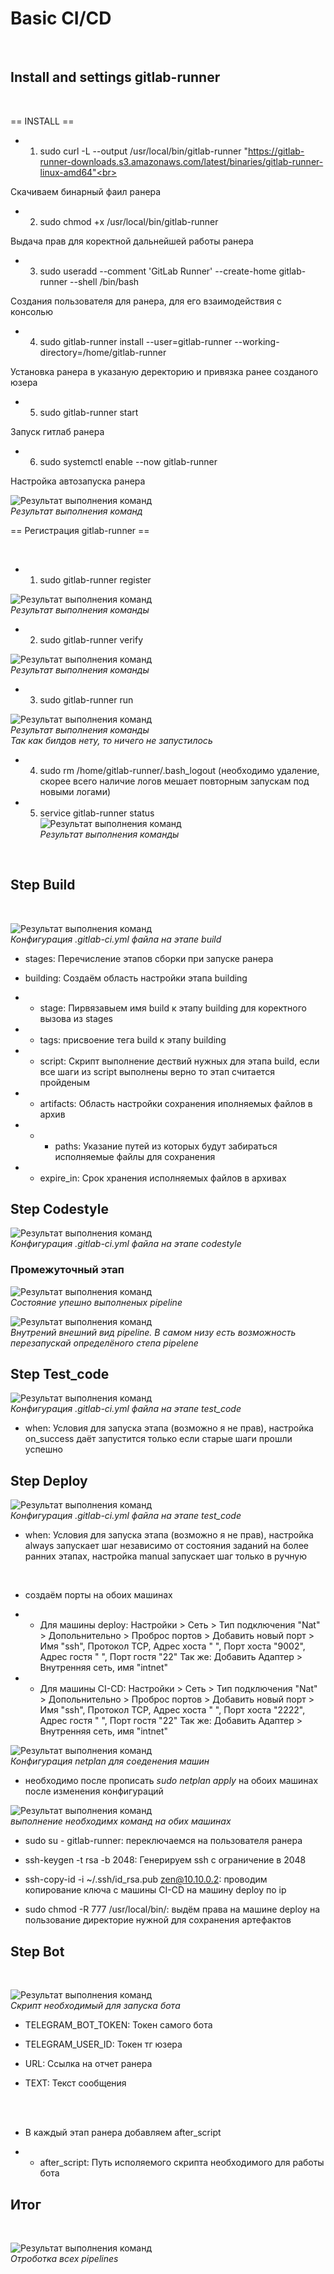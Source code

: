 # Basic CI/CD 

<br>

## Install and settings gitlab-runner

<br>

== INSTALL ==

- 1) sudo curl -L --output /usr/local/bin/gitlab-runner "https://gitlab-runner-downloads.s3.amazonaws.com/latest/binaries/gitlab-runner-linux-amd64"<br>

Скачиваем бинарный фаил ранера <br>

- 2) sudo chmod +x /usr/local/bin/gitlab-runner <br>

Выдача прав для коректной дальнейшей работы ранера <br>

- 3) sudo useradd --comment 'GitLab Runner' --create-home gitlab-runner --shell /bin/bash <br>

Создания пользователя для ранера, для его взаимодействия с консолью <br>

- 4) sudo gitlab-runner install --user=gitlab-runner --working-directory=/home/gitlab-runner <br>

Установка ранера в указаную деректорию и привязка ранее созданого юзера <br>

- 5) sudo gitlab-runner start <br>

Запуск гитлаб ранера <br>

- 6) sudo systemctl enable --now gitlab-runner <br>

Настройка автозапуска ранера <br>

![Результат выполнения команд](/images/i1.png)<br>*Результат выполнения команд*<br>

  == Регистрация gitlab-runner ==

<br>

- 1) sudo gitlab-runner register<br>

![Результат выполнения команд](/images/i2.png)<br>*Результат выполнения команды*<br>

- 2) sudo gitlab-runner verify <br>

![Результат выполнения команд](/images/i3.png)<br>*Результат выполнения команды*<br>

- 3) sudo gitlab-runner run <br>

![Результат выполнения команд](/images/i4.png)<br>*Результат выполнения команды*<br>
*Так как билдов нету, то ничего не запустилось*<br>

- 4) sudo rm /home/gitlab-runner/.bash_logout (необходимо удаление, скорее всего наличие логов мешает повторным запускам под новыми логами) <br>

- 5) service gitlab-runner status <br>
![Результат выполнения команд](/images/i5.png)<br>*Результат выполнения команды*<br>

<br>

## Step Build

<br>

![Результат выполнения команд](/images/i6.png)<br>*Конфигурация .gitlab-ci.yml файла на этапе build*<br>

- stages: Перечисление этапов сборки при запуске ранера <br>

- building: Создаём область настройки этапа building <br>
- - stage: Пирвязавыем имя build к этапу building для коректного вызова из stages <br>
- - tags: присвоение тега build к этапу building <br>
- - script: Скрипт выполнение дествий нужных для этапа build, если все шаги из script выполнены верно то этап считается пройденым <br>
- - artifacts: Область настройки сохранения иполняемых файлов в архив <br>
- - - paths: Указание путей из которых будут забираться исполняемые файлы для сохранения<br>
- - expire_in: Срок хранения исполняемых файлов в архивах <br>

## Step Codestyle 

![Результат выполнения команд](/images/i7.png)<br>*Конфигурация .gitlab-ci.yml файла на этапе codestyle*<br>

### Промежуточный этап

![Результат выполнения команд](/images/i8.png)<br>*Состояние упешно выполненых pipeline*<br>

![Результат выполнения команд](/images/i9.png)<br>*Внутрений внешний вид pipeline. В самом низу есть возможность перезапускай определёного степа pipelene*<br>

## Step Test_code

![Результат выполнения команд](/images/i10.png)<br>*Конфигурация .gitlab-ci.yml файла на этапе test_code*<br>

- when: Условия для запуска этапа (возможно я не прав), настройка on_success  даёт запустится только если старые шаги прошли успешно

## Step Deploy

![Результат выполнения команд](/images/i11.png)<br>*Конфигурация .gitlab-ci.yml файла на этапе test_code*<br>

- when: Условия для запуска этапа (возможно я не прав), настройка always запускает шаг независимо от состояния заданий на более ранних этапах, настройка manual запускает шаг только в ручную <br>

<br>

-  создаём порты на обоих машинах

 - - Для машины deploy: Настройки > Сеть > Тип подключения "Nat" > Допольнительно > Проброс портов > Добавить новый порт > Имя "ssh", Протокол TCP, Адрес хоста " ", Порт хоста "9002", Адрес гостя " ", Порт гостя "22" Так же: Добавить Адаптер > Внутренняя сеть, имя "intnet" <br>

- - Для машины CI-CD: Настройки > Сеть > Тип подключения "Nat" > Допольнительно > Проброс портов > Добавить новый порт > Имя "ssh", Протокол TCP, Адрес хоста " ", Порт хоста "2222", Адрес гостя " ", Порт гостя "22" Так же: Добавить Адаптер > Внутренняя сеть, имя "intnet" <br>

![Результат выполнения команд](/images/i12.png)<br>*Конфигурация netplan для соеденения машин*<br>

- необходимо после прописать *sudo netplan apply* на обоих машинах после изменения конфигураций <br>

![Результат выполнения команд](/images/i13.png)<br>*выполнение необходимх команд на обих машинах*<br>

- sudo su - gitlab-runner: переключаемся на пользователя ранера <br>

- ssh-keygen -t rsa -b 2048: Генерируем ssh с ограничение в 2048 <br>

- ssh-copy-id -i ~/.ssh/id_rsa.pub zen@10.10.0.2: проводим копирование ключа с машины CI-CD на машину deploy по ip <br>

- sudo chmod -R 777 /usr/local/bin/: выдём права на машине deploy на пользование директорие нужной для сохранения артефактов <br>

## Step Bot

<br>

![Результат выполнения команд](/images/i14.png)<br>*Скрипт необходимый для запуска бота*<br>

- TELEGRAM_BOT_TOKEN: Токен самого бота <br>

- TELEGRAM_USER_ID: Токен тг юзера <br>

- URL: Ссылка на отчет ранера  <br>

- TEXT: Текст сообщения  <br>

<br><br>

- В каждый этап ранера добавляем after_script <br>

- - after_script: Путь исполяемого скрипта необходимого для работы бота <br>

## Итог

<br>

![Результат выполнения команд](/images/i15.png)<br>*Отроботка всех pipelines*<br>